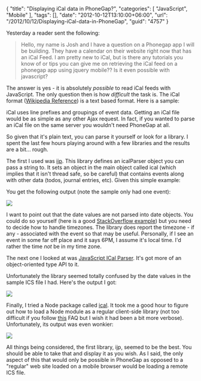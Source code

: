 {
	"title": "Displaying iCal data in PhoneGap?",
	"categories": [
		"JavaScript",
		"Mobile"
	],
	"tags": [],
	"date": "2012-10-12T13:10:00+06:00",
	"url": "/2012/10/12/Displaying-iCal-data-in-PhoneGap",
	"guid": "4757"
}

Yesterday a reader sent the following:

<blockquote>
Hello, my name is Josh and I have a question on a Phonegap app I will be building. They have a calendar on their website right now that has an iCal Feed. I am pretty new to iCal, but is there any tutorials you know of or tips you can give me on retrieving the iCal feed on a phonegap app using jquery mobile?? Is it even possible with javascript?
</blockquote>
<!--more-->
The answer is yes - it is absolutely <i>possible</i> to read iCal feeds with JavaScript. The only question then is how <i>difficult</i> the task is. The iCal format (<a href="http://en.wikipedia.org/wiki/ICalendar">Wikipedia Reference</a>) is a text based format. Here is a sample:

<script src="https://gist.github.com/3880142.js?file=gistfile1.txt"></script>

iCal uses line prefixes and groupings of event data. Getting an iCal file would be as simple as any other Ajax request. In fact, if you wanted to parse an iCal file on the same server you wouldn't need PhoneGap at all. 

So given that it's plain text, you can parse it yourself or look for a library. I spent the last few hours playing around with a few libraries and the results are a bit... rough.

The first I used was <a href="http://code.google.com/p/ijp/">ijp</a>. This library defines an icalParser object you can pass a string to. It sets an object in the main object called ical (which implies that it isn't thread safe, so be careful) that contains events along with other data (todos, journal entries, etc). Given this simple example:

<script src="https://gist.github.com/3880164.js?file=gistfile1.js"></script>

You get the following output (note the sample only had one event):

<img src="http://static.raymondcamden.com/images/ScreenClip141.png" />

I want to point out that the date values are not parsed into date objects. You could do so yourself (here is a good <a href="http://stackoverflow.com/questions/8657958/how-to-parse-calendar-file-dates-with-javascript">StackOverflow example</a>) but you need to decide how to handle timezones. The library does report the timezone - if any - associated with the event so that may be useful. Personally, if I see an event in some far off place and it says 6PM, I assume it's local time. I'd rather the time <i>not</i> be in my time zone.

The next one I looked at was <a href="https://github.com/thybag/JavaScript-Ical-Parser">JavaScript ICal Parser</a>. It's got more of an object-oriented type API to it. 

<script src="https://gist.github.com/3880183.js?file=gistfile1.js"></script>

Unfortunately the library seemed totally confused by the date values in the sample ICS file I had. Here's the output I got:

<img src="http://static.raymondcamden.com/images/ScreenClip142.png" />

Finally, I tried a Node package called <a href="https://npmjs.org/package/ical">ical</a>. It took me a good hour to figure out how to load a Node module as a regular client-side library (not too difficult if you follow <a href="http://requirejs.org/docs/api.html#cjsmodule">this</a> FAQ but I wish it had been a bit more verbose). Unfortunately, its output was even wonkier:

<img src="http://static.raymondcamden.com/images/ScreenClip143.png" />

All things being considered, the first library, ijp, seemed to be the best. You should be able to take that and display it as you wish. As I said, the only aspect of this that would only be possible in PhoneGap as opposed to a "regular" web site loaded on a mobile browser would be loading a remote ICS file.